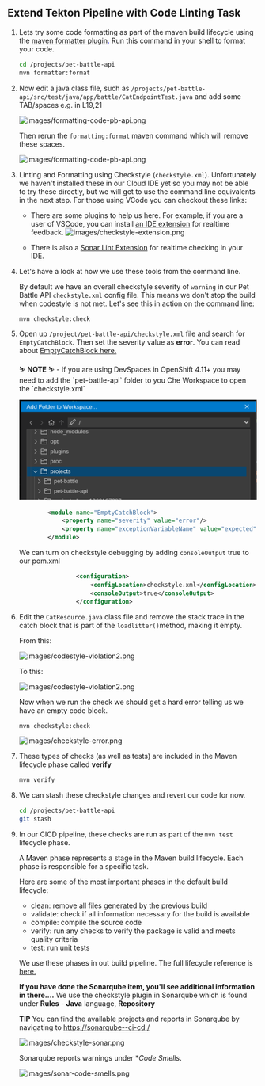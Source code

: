 ## Extend Tekton Pipeline with Code Linting Task

1. Lets try some code formatting as part of the maven build lifecycle using the <span style="color:blue;">[maven formatter plugin](https://code.revelc.net/formatter-maven-plugin/usage.html).</span> Run this command in your shell to format your code.

    ```bash
    cd /projects/pet-battle-api
    mvn formatter:format
    ```

2. Now edit a java class file, such as `/projects/pet-battle-api/src/test/java/app/battle/CatEndpointTest.java` and add some TAB/spaces e.g. in L19,21

    ![images/formatting-code-pb-api.png](images/formatting-code-pb-api-tab.png)

    Then rerun the `formatting:format` maven command which will remove these spaces.

    ![images/formatting-code-pb-api.png](images/formatting-code-pb-api.png)

3. Linting and Formatting using Checkstyle (`checkstyle.xml`). Unfortunately we haven't installed these in our Cloud IDE yet so you may not be able to try these directly, but we will get to use the command line equivalents in the next step. For those using VCode you can checkout these links:

    - There are some plugins to help us here. For example, if you are a user of VSCode, you can install <span style="color:blue;">[an IDE extension](https://code.visualstudio.com/docs/java/java-linting)</span> for realtime feedback.
    ![images/checkstyle-extension.png](images/checkstyle-extension.png)

    - There is also a <span style="color:blue;">[Sonar Lint Extension](https://marketplace.visualstudio.com/items?itemName=SonarSource.sonarlint-vscode)</span> for realtime checking in your IDE.

4. Let's have a look at how we use these tools from the command line.

    By default we have an overall checkstyle severity of `warning` in our Pet Battle API `checkstyle.xml` config file. This means we don't stop the build when codestyle is not met. Let's see this in action on the command line:

    ```bash
    mvn checkstyle:check
    ```

5. Open up `/project/pet-battle-api/checkstyle.xml` file and search for `EmptyCatchBlock`. Then set the severity value as **error**. You can read about <span style="color:blue;">[EmptyCatchBlock here.](https://checkstyle.sourceforge.io/config_blocks.html#EmptyCatchBlock)</span>

    <p class="warn">
    ⛷️ <b>NOTE</b> ⛷️ - If you are using DevSpaces in OpenShift 4.11+ you may need to add the `pet-battle-api` folder to you Che Workspace to open the `checkstyle.xml`
    </p>

    ![add-folder-to-workspace](images/add-folder-to-workspace.png)

    ```xml
            <module name="EmptyCatchBlock">
                <property name="severity" value="error"/>
                <property name="exceptionVariableName" value="expected"/>
            </module>
    ```

    We can turn on checkstyle debugging by adding `consoleOutput` true to our pom.xml

    ```xml
                    <configuration>
                        <configLocation>checkstyle.xml</configLocation>
                        <consoleOutput>true</consoleOutput>
                    </configuration>
    ```

6. Edit the `CatResource.java` class file and remove the stack trace in the catch block that is part of the `loadlitter()`method, making it empty.

    From this:

    ![images/codestyle-violation2.png](images/codestyle-violation1.png)

    To this:

    ![images/codestyle-violation2.png](images/codestyle-violation2.png)

    Now when we run the check we should get a hard error telling us we have an empty code block.

    ```bash
    mvn checkstyle:check
    ```

    ![images/checkstyle-error.png](images/checkstyle-error.png)

7. These types of checks (as well as tests) are included in the Maven lifecycle phase called **verify**

    ```bash
    mvn verify
    ```

8. We can stash these checkstyle changes and revert our code for now.

    ```bash
    cd /projects/pet-battle-api
    git stash
    ```

9. In our CICD pipeline, these checks are run as part of the `mvn test` lifecycle phase.

    A Maven phase represents a stage in the Maven build lifecycle. Each phase is responsible for a specific task.

    Here are some of the most important phases in the default build lifecycle:

    - clean: remove all files generated by the previous build
    - validate: check if all information necessary for the build is available
    - compile: compile the source code
    - verify: run any checks to verify the package is valid and meets quality criteria
    - test: run unit tests

    We use these phases in out build pipeline. The full lifecycle reference is <span style="color:blue;">[here.](https://maven.apache.org/guides/introduction/introduction-to-the-lifecycle.html#Lifecycle_Reference)</span>

    **If you have done the Sonarqube item, you'll see additional information in there....** We use the checkstyle plugin in Sonarqube which is found under **Rules** - **Java** language, **Repository**

    <p class="warn"><b>TIP</b> You can find the available projects and reports in Sonarqube by navigating to <span style="color:blue;"><a href="https://sonarqube-<TEAM_NAME>-ci-cd.<CLUSTER_DOMAIN>/">https://sonarqube-<TEAM_NAME>-ci-cd.<CLUSTER_DOMAIN>/</a></span></p>

    ![images/checkstyle-sonar.png](images/checkstyle-sonar.png)

    Sonarqube reports warnings under **Code Smells*.

    ![images/sonar-code-smells.png](images/sonar-code-smells.png)
